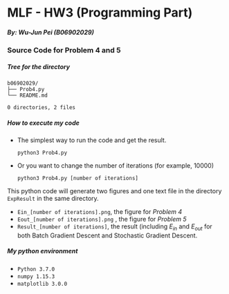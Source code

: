 # MLF - HW3 (Programming Part)

##### By: Wu-Jun Pei (B06902029)

### Source Code for Problem 4 and 5

##### Tree for the directory

```
b06902029/
├── Prob4.py
└── README.md

0 directories, 2 files
```

##### How to execute my code

-   The simplest way to run the code and get the result.

    ```
    python3 Prob4.py
    ```

-   Or you want to change the number of iterations (for example, $10000$)

    ```
    python3 Prob4.py [number of iterations]
    ```

This python code will generate two figures and one text file in the directory `ExpResult` in the same directory.

-   `Ein_[number of iterations].png`, the figure for *Problem 4*
-   `Eout_[number of iterations].png` , the figure for *Problem 5*
-   `Result_[number of iterations]`, the result (including $E_{in}$ and $E_{out}$ for both Batch Gradient Descent and Stochastic Gradient Descent.

##### My python environment

-   `Python 3.7.0`
-   `numpy 1.15.3`
-   `matplotlib 3.0.0`

